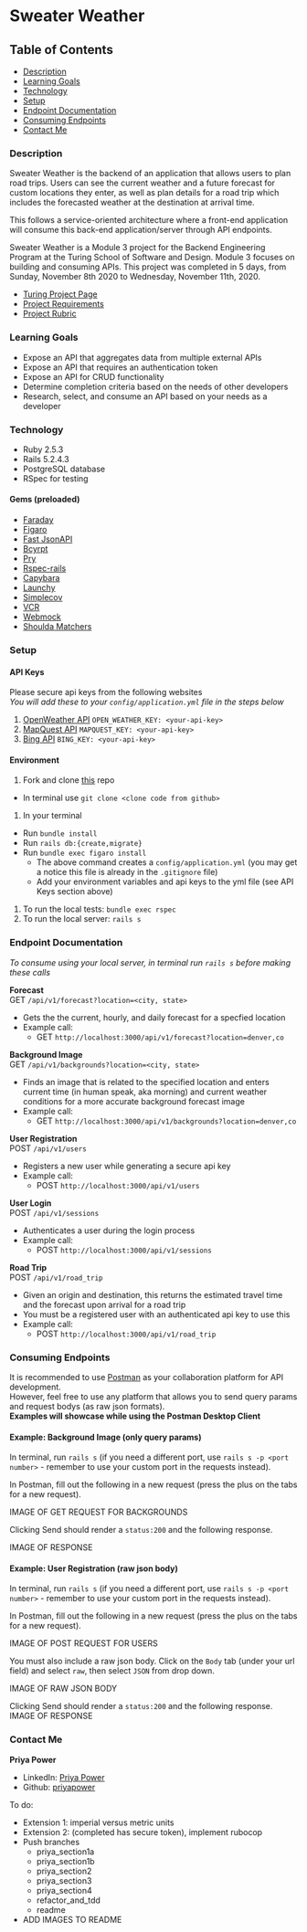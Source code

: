 # Sweater Weather

## Table of Contents
- [Description](#description)
- [Learning Goals](#learning-goals)
- [Technology](#technology)
- [Setup](#setup)
- [Endpoint Documentation](#endpoint-documentation)
- [Consuming Endpoints](#consuming-endpoints)
- [Contact Me](#contact-me)

### Description
Sweater Weather is the backend of an application that allows users to plan road trips. Users can see the current weather and a future forecast for custom locations they enter, as well as plan details for a road trip which includes the forecasted weather at the destination at arrival time.

This follows a service-oriented architecture where a front-end application will consume this back-end application/server through API endpoints.

Sweater Weather is a Module 3 project for the Backend Engineering Program at the Turing School of Software and Design. Module 3 focuses on building and consuming APIs. This project was completed in 5 days, from Sunday, November 8th 2020 to Wednesday, November 11th, 2020.

- [Turing Project Page](https://backend.turing.io/module3/projects/sweater_weather/)
- [Project Requirements](https://backend.turing.io/module3/projects/sweater_weather/requirements)
- [Project Rubric](https://backend.turing.io/module3/projects/sweater_weather/rubric)

### Learning Goals
- Expose an API that aggregates data from multiple external APIs
- Expose an API that requires an authentication token
- Expose an API for CRUD functionality
- Determine completion criteria based on the needs of other developers
- Research, select, and consume an API based on your needs as a developer

### Technology
- Ruby 2.5.3
- Rails 5.2.4.3
- PostgreSQL database
- RSpec for testing

#### Gems (preloaded)
- [Faraday](https://github.com/lostisland/faraday)
- [Figaro](https://github.com/laserlemon/figaro)
- [Fast JsonAPI](https://github.com/Netflix/fast_jsonapi)
- [Bcyrpt](https://github.com/codahale/bcrypt-ruby)
- [Pry](https://github.com/pry/pry)
- [Rspec-rails](https://github.com/rspec/rspec-rails)
- [Capybara](https://github.com/teamcapybara/capybara)
- [Launchy](https://github.com/copiousfreetime/launchy)
- [Simplecov](https://github.com/simplecov-ruby/simplecov)
- [VCR](https://github.com/vcr/vcr)
- [Webmock](https://github.com/bblimke/webmock)
- [Shoulda Matchers](https://github.com/thoughtbot/shoulda-matchers)
<!-- - [Rubocop](https://github.com/rubocop-hq/rubocop) -->

### Setup
#### API Keys
Please secure api keys from the following websites  
_You will add these to your ```config/application.yml``` file in the steps below_
1. [OpenWeather API]() ```OPEN_WEATHER_KEY: <your-api-key>```
1. [MapQuest API]() ```MAPQUEST_KEY: <your-api-key>```
1. [Bing API]() ```BING_KEY: <your-api-key>```

#### Environment
1. Fork and clone [this](https://github.com/priyapower/sweater-weather) repo
  - In terminal use ```git clone <clone code from github>```
1. In your terminal
  - Run ```bundle install```
  - Run ```rails db:{create,migrate}```
  - Run ```bundle exec figaro install```
    - The above command creates a ```config/application.yml``` (you may get a notice this file is already in the ```.gitignore``` file)
    - Add your environment variables and api keys to the yml file (see API Keys section above)
1. To run the local tests: ```bundle exec rspec```
1. To run the local server: ```rails s```

### Endpoint Documentation
_To consume using your local server, in terminal run ```rails s``` before making these calls_

**Forecast**  
GET ```/api/v1/forecast?location=<city, state>```  
- Gets the the current, hourly, and daily forecast for a specfied location
- Example call:
  - GET ```http://localhost:3000/api/v1/forecast?location=denver,co```

**Background Image**  
GET ```/api/v1/backgrounds?location=<city, state>```
- Finds an image that is related to the specified location and enters current time (in human speak, aka morning) and current weather conditions for a more accurate background forecast image
- Example call:
  - GET ```http://localhost:3000/api/v1/backgrounds?location=denver,co```

**User Registration**  
POST ```/api/v1/users```
- Registers a new user while generating a secure api key
- Example call:
  - POST ```http://localhost:3000/api/v1/users```

**User Login**  
POST ```/api/v1/sessions```
- Authenticates a user during the login process
- Example call:
  - POST ```http://localhost:3000/api/v1/sessions```

**Road Trip**  
POST ```/api/v1/road_trip```
- Given an origin and destination, this returns the estimated travel time and the forecast upon arrival for a road trip
- You must be a registered user with an authenticated api key to use this
- Example call:
  - POST ```http://localhost:3000/api/v1/road_trip```

### Consuming Endpoints
It is recommended to use [Postman](https://www.postman.com) as your collaboration platform for API development.  
However, feel free to use any platform that allows you to send query params and request bodys (as raw json formats).  
**Examples will showcase while using the Postman Desktop Client**

#### Example: Background Image (only query params)
In terminal, run ```rails s``` (if you need a different port, use ```rails s -p <port number>``` - remember to use your custom port in the requests instead).

In Postman, fill out the following in a new request (press the plus on the tabs for a new request).

IMAGE OF GET REQUEST FOR BACKGROUNDS

Clicking Send should render a ```status:200``` and the following response.

IMAGE OF RESPONSE

#### Example: User Registration (raw json body)
In terminal, run ```rails s``` (if you need a different port, use ```rails s -p <port number>``` - remember to use your custom port in the requests instead).  

In Postman, fill out the following in a new request (press the plus on the tabs for a new request).

IMAGE OF POST REQUEST FOR USERS

You must also include a raw json body. Click on the ```Body``` tab (under your url field) and select ```raw```, then select ```JSON``` from drop down.

IMAGE OF RAW JSON BODY

Clicking Send should render a ```status:200``` and the following response.
IMAGE OF RESPONSE



### Contact Me
**Priya Power**
- LinkedIn: [Priya Power](https://www.linkedin.com/feed/)
- Github: [priyapower](https://github.com/priyapower)

To do:
- Extension 1: imperial versus metric units
- Extension 2: (completed has secure token), implement rubocop
- Push branches
  - priya_section1a
  - priya_section1b
  - priya_section2
  - priya_section3
  - priya_section4
  - refactor_and_tdd
  - readme
- ADD IMAGES TO README
